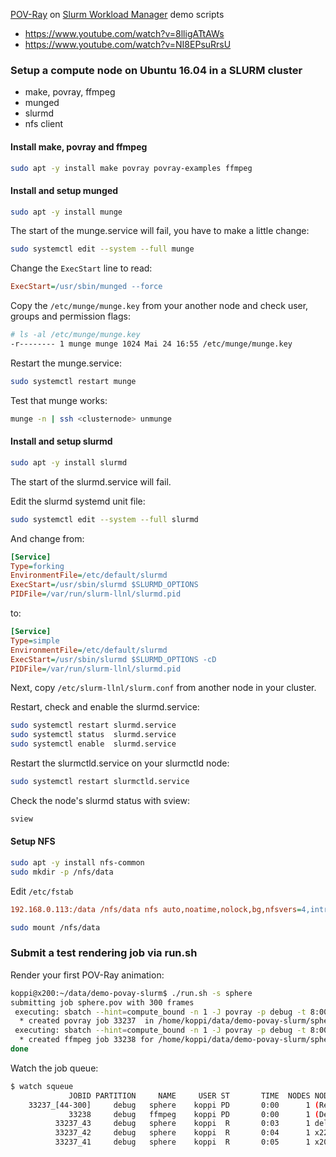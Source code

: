 [POV-Ray](http://www.povray.org) on [Slurm Workload Manager](https://en.wikipedia.org/wiki/Slurm_Workload_Manager) demo scripts

* https://www.youtube.com/watch?v=8lligATtAWs
* https://www.youtube.com/watch?v=NI8EPsuRrsU

### Setup a compute node on Ubuntu 16.04 in a SLURM cluster

* make, povray, ffmpeg
* munged
* slurmd
* nfs client

#### Install make, povray and ffmpeg

```bash
sudo apt -y install make povray povray-examples ffmpeg
```

#### Install and setup munged

```bash
sudo apt -y install munge
```

The start of the munge.service will fail, you have to make a little change:
```bash
sudo systemctl edit --system --full munge
```

Change the ```ExecStart``` line to read:
```ini
ExecStart=/usr/sbin/munged --force
```

Copy the ```/etc/munge/munge.key``` from your another node and check user, groups and permission flags:
```bash
# ls -al /etc/munge/munge.key
-r-------- 1 munge munge 1024 Mai 24 16:55 /etc/munge/munge.key
```

Restart the munge.service:
```bash
sudo systemctl restart munge
```

Test that munge works:
```bash
munge -n | ssh <clusternode> unmunge
```

#### Install and setup slurmd

```bash
sudo apt -y install slurmd
```

The start of the slurmd.service will fail.

Edit the slurmd systemd unit file:
```bash
sudo systemctl edit --system --full slurmd
```
And change from:
```ini
[Service]
Type=forking
EnvironmentFile=/etc/default/slurmd
ExecStart=/usr/sbin/slurmd $SLURMD_OPTIONS
PIDFile=/var/run/slurm-llnl/slurmd.pid
```
to:
```ini
[Service]
Type=simple
EnvironmentFile=/etc/default/slurmd
ExecStart=/usr/sbin/slurmd $SLURMD_OPTIONS -cD
PIDFile=/var/run/slurm-llnl/slurmd.pid
```

Next, copy ```/etc/slurm-llnl/slurm.conf``` from another node in your cluster.

Restart, check and enable the slurmd.service:
```bash
sudo systemctl restart slurmd.service
sudo systemctl status  slurmd.service
sudo systemctl enable  slurmd.service
```

Restart the slurmctld.service on your slurmctld node:
```bash
sudo systemctl restart slurmctld.service
```

Check the node's slurmd status with sview:
```bash
sview
```

#### Setup NFS

```bash
sudo apt -y install nfs-common
sudo mkdir -p /nfs/data
```

Edit ```/etc/fstab```
```ini
192.168.0.113:/data /nfs/data nfs auto,noatime,nolock,bg,nfsvers=4,intr,tcp,actimeo=1800,rsize=8192,wsize=8192 0
```

```bash
sudo mount /nfs/data
```


### Submit a test rendering job via run.sh

Render your first POV-Ray animation:
```bash
koppi@x200:~/data/demo-povay-slurm$ ./run.sh -s sphere
submitting job sphere.pov with 300 frames
 executing: sbatch --hint=compute_bound -n 1 -J povray -p debug -t 8:00:00 -O -J sphere -a 0-300 povray.sbatch sphere 300 '+A0.01 -J +W1280 +H720'
  * created povray job 33237  in /home/koppi/data/demo-povay-slurm/sphere-33237
 executing: sbatch --hint=compute_bound -n 1 -J povray -p debug -t 8:00:00 --job-name=ffmpeg --depend=afterok:33237 -D sphere-33237 sphere-33237/ffmpeg.sbatch
  * created ffmpeg job 33238 for /home/koppi/data/demo-povay-slurm/sphere-33237
done
```

Watch the job queue:
```bash
$ watch squeue 
             JOBID PARTITION     NAME     USER ST       TIME  NODES NODELIST(REASON)
    33237_[44-300]     debug   sphere    koppi PD       0:00      1 (Resources)
             33238     debug   ffmpeg    koppi PD       0:00      1 (Dependency)
          33237_43     debug   sphere    koppi  R       0:03      1 dell
          33237_42     debug   sphere    koppi  R       0:04      1 x220
          33237_41     debug   sphere    koppi  R       0:05      1 x200
```
